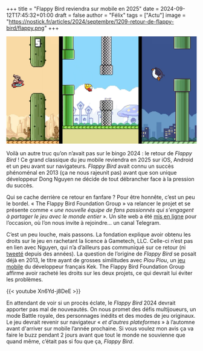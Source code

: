 +++
title = "Flappy Bird reviendra sur mobile en 2025"
date = 2024-09-12T17:45:32+01:00
draft = false
author = "Félix"
tags = ["Actu"]
image = "https://nostick.fr/articles/2024/septembre/1209-retour-de-flappy-bird/flappy.png"
+++

![Flappy Bird](flappy.png "Qu’est-ce qui est jaune et qui se fait attendre ?") 

Voilà un autre truc qu’on n’avait pas sur le bingo 2024 : le retour de *Flappy Bird* ! Ce grand classique du jeu mobile reviendra en 2025 sur iOS, Android et un peu avant sur navigateurs. *Flappy Bird* avait connu un succès phénoménal en 2013 (ça ne nous rajeunit pas) avant que son unique développeur Dong Nguyen ne décide de tout débrancher face à la pression du succès.

Qui se cache derrière ce retour en fanfare ? Pour être honnête, c’est un peu le bordel. ‌« The Flappy Bird Foundation Group » va relancer le projet et se présente comme « *une nouvelle équipe de fans passionnés qui s'engagent à partager le jeu avec le monde entier* ». Un site web a été [mis en ligne](https://flappybird.org) pour l’occasion, où l’on nous invite à rejoindre… un canal Telegram. 

C’est un peu louche, mais passons. La fondation explique avoir obtenu les droits sur le jeu en rachetant la licence à Gametech, LLC. Celle-ci n’est pas en lien avec Nguyen, qui n’a d’ailleurs pas communiqué sur ce retour (ni [tweeté](https://x.com/dongatory?lang=vi) depuis des années). La question de l’origine de *Flappy Bird* se posait déjà en 2013, le titre ayant de grosses similitudes avec *Piou Piou*, un [jeu mobile](https://blog.zanorg.com/?perm=423) du développeur français Kek. ‌The Flappy Bird Foundation Group affirme avoir racheté les droits sur les deux projets, ce qui devrait lui éviter les problèmes. 

{{< youtube Xn6Yd-j8DeE >}} 

En attendant de voir si un procès éclate, le *Flappy Bird* 2024 devrait apporter pas mal de nouveautés. On nous promet des défis multijoueurs, un mode Battle royale, des personnages inédits et des modes de jeu originaux. Le jeu devrait revenir sur navigateur « *et d’autres plateformes* » à l’automne avant d'arriver sur mobile l’année prochaine. Si vous voulez mon avis ça va faire le buzz pendant 2 jours avant que tout le monde ne souvienne que quand même, c’était pas si fou que ça, *Flappy Bird*.